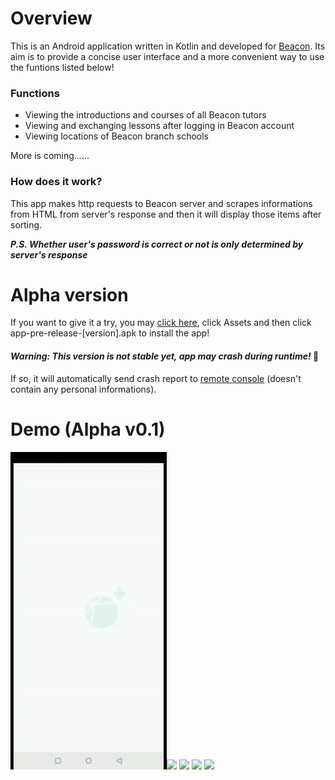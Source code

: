 # Overview
This is an Android application written in Kotlin and developed for [Beacon](https://www.beacon.com.hk/2011/index.php). Its aim is to provide a concise user interface and a more convenient way to use the funtions listed below!  

### Functions
* Viewing the introductions and courses of all Beacon tutors
* Viewing and exchanging lessons after logging in Beacon account
* Viewing locations of Beacon branch schools

More is coming......

### How does it work?
This app makes http requests to Beacon server and scrapes informations from HTML from server's response and then it will display those items after sorting.

_**P.S. Whether user's password is correct or not is only determined by server's response**_  

# Alpha version
If you want to give it a try, you may [click here](https://github.com/xbyg/Beacon-App/releases), click Assets and then click app-pre-release-[version].apk to install the app!  

#### _Warning: This version is not stable yet, app may crash during runtime!_ :poop:  
If so, it will automatically send crash report to [remote console](https://firebase.google.com) (doesn't contain any personal informations).

# Demo (Alpha v0.1)
<img src="https://github.com/xbyg/Beacon-App/blob/master/images/github_logo.gif" width="250"><img src="https://github.com/xbyg/Beacon-App/blob/master/images/github_tutors.gif" width="250">
<img src="https://github.com/xbyg/Beacon-App/blob/master/images/github_intro.gif" width="250">
<img src="https://github.com/xbyg/Beacon-App/blob/master/images/github_exchange.gif" width="250">
<img src="https://github.com/xbyg/Beacon-App/blob/master/images/github_locations.gif" width="250">
